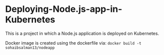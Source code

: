 # Deploying-Node.js-app-in-Kubernetes

This is a project in which a Node.js application is deployed on Kubernetes. 

Docker image is created using the dockerfile via:
`docker build -t sohaibsalman13/nodeapp`
